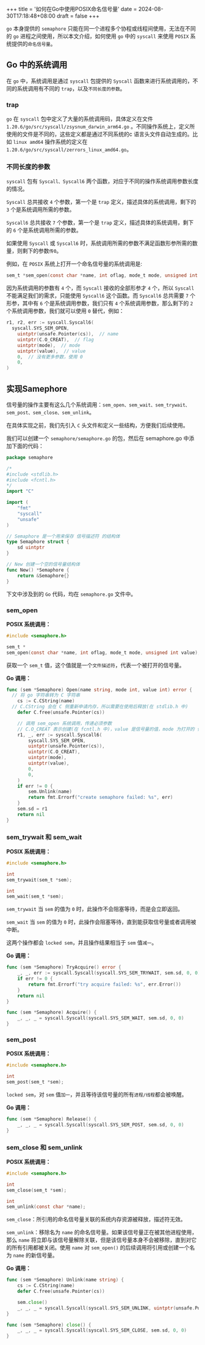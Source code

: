 +++
title = '如何在Go中使用POSIX命名信号量'
date = 2024-08-30T17:18:48+08:00
draft = false
+++

`go` 本身提供的 `semaphore` 只能在同一个进程多个协程或线程间使用，无法在不同的 `go` 进程之间使用，所以本文介绍，如何使用 `go` 中的 `syscall` 来使用 `POSIX` 系统提供的`命名信号量`。

## Go 中的系统调用

在 `go` 中，系统调用是通过 `syscall` 包提供的 `Syscall` 函数来进行系统调用的，不同的系统调用有不同的 `trap`，以及`不同长度的参数`。

### trap

`go` 在 `syscall` 包中定义了大量的系统调用码，具体定义在文件`1.20.6/go/src/syscall/zsysnum_darwin_arm64.go` 。不同操作系统上，定义所使用的文件是不同的，这些定义都是通过不同系统的c 语言头文件自动生成的。比如 `linux amd64` 操作系统的定义在`1.20.6/go/src/syscall/zerrors_linux_amd64.go`。

### 不同长度的参数

`syscall` 包有 `Syscall、Syscall6` 两个函数，对应于不同的操作系统调用参数长度的情况。

`Syscall` 总共接收 `4` 个参数，第一个是 `trap` 定义，描述具体的系统调用，剩下的 `3` 个是系统调用所需的参数。

`Syscall6` 总共接收 `7` 个参数，第一个是 `trap` 定义，描述具体的系统调用，剩下的 `6` 个是系统调用所需的参数。

如果使用 `Syscall` 或 `Syscall6` 时，系统调用所需的参数不满足函数形参所需的数量，则剩下的参数`传0`。

例如，在 `POSIX` 系统上打开一个命名信号量的系统调用是:

```c
sem_t *sem_open(const char *name, int oflag, mode_t mode, unsigned int value);
```

因为系统调用的参数有 `4` 个，而 `Syscall` 接收的全部形参才 `4` 个，所以 `Syscall` 不能满足我们的需求，只能使用 `Syscall6` 这个函数。而 `Syscall6` 总共需要 `7` 个形参，其中有 `6` 个是系统调用参数，我们只有 `4` 个系统调用参数，那么剩下的 `2` 个系统调用参数，我们就可以使用 `0` 替代，例如：

```go
r1, r2, err := syscall.Syscall6(
  syscall.SYS_SEM_OPEN,
	uintptr(unsafe.Pointer(cs)),  // name
	uintptr(C.O_CREAT),  // flag
	uintptr(mode),  // mode
	uintptr(value),  // value
	0,  // 没有更多参数，使用 0
	0,
)
```

## 实现Samephore

信号量的操作主要有这么几个系统调用：`sem_open、sem_wait、sem_trywait、sem_post、sem_close、sem_unlink`。

在具体实现之前，我们先引入 `C` 头文件和定义一些结构，方便我们后续使用。

我们可以创建一个  `semaphore/semaphore.go` 的包，然后在 semaphore.go 中添加下面的代码：

```go
package semaphore

/*
#include <stdlib.h>
#include <fcntl.h>
*/
import "C"

import (
	"fmt"
	"syscall"
	"unsafe"
)

// Semaphore 是一个用来保存 信号描述符 的结构体
type Semaphore struct {
	sd uintptr
}

// New 创建一个空的信号量结构体
func New() *Semaphore {
	return &Semaphore{}
}
```

下文中涉及到的 `Go` 代码，均在 `semaphore.go` 文件中。

### sem_open

**POSIX 系统调用：**

```c
#include <semaphore.h>

sem_t *
sem_open(const char *name, int oflag, mode_t mode, unsigned int value);
```

获取一个 `sem_t` 值，这个值就是一个`文件描述符`，代表一个被打开的信号量。

**Go 调用：**

```go
func (sem *Semaphore) Open(name string, mode int, value int) error {
  // 将 go 字符串转为 C 字符串
	cs := C.CString(name)
  // C.CString 会在 C 侧重新申请内存，所以需要在使用后释放(在 stdlib.h 中)
	defer C.free(unsafe.Pointer(cs))

	// 调用 sem_open 系统调用，传递必须参数
	// C.O_CREAT 表示创建(在 fcntl.h 中)，value 是信号量的值，mode 为打开的 信号描述符 的状态
	r1, _, err := syscall.Syscall6(
		syscall.SYS_SEM_OPEN,
		uintptr(unsafe.Pointer(cs)),
		uintptr(C.O_CREAT),
		uintptr(mode),
		uintptr(value),
		0,
		0,
	)
	if err != 0 {
		sem.Unlink(name)
		return fmt.Errorf("create semaphore failed: %s", err)
	}
	sem.sd = r1
	return nil
}
```

### sem_trywait 和 sem_wait

**POSIX 系统调用：**

```c
#include <semaphore.h>

int
sem_trywait(sem_t *sem);

int
sem_wait(sem_t *sem);
```

`sem_trywait` 当 `sem` 的值为 `0` 时，此操作不会阻塞等待，而是会立即返回。

`sem_wait` 当 `sem` 的值为 `0` 时，此操作会阻塞等待，直到能获取信号量或者调用被中断。

这两个操作都会 `locked sem`，并且操作结果相当于 `sem` 值`减一`。

**Go 调用：**

```go
func (sem *Semaphore) TryAcquire() error {
	_, _, err := syscall.Syscall(syscall.SYS_SEM_TRYWAIT, sem.sd, 0, 0)
	if err != 0 {
		return fmt.Errorf("try acquire failed: %s", err.Error())
	}
	return nil
}

func (sem *Semaphore) Acquire() {
	_, _, _ = syscall.Syscall(syscall.SYS_SEM_WAIT, sem.sd, 0, 0)
}
```

### sem_post

**POSIX 系统调用：**

```c
#include <semaphore.h>

int
sem_post(sem_t *sem);
```

`locked sem`，对 `sem` 值`加一`，并且等待该信号量的所有`进程/线程`都会被唤醒。

**Go 调用：**

```go
func (sem *Semaphore) Release() {
	_, _, _ = syscall.Syscall(syscall.SYS_SEM_POST, sem.sd, 0, 0)
}
```

### sem_close 和 sem_unlink

**POSIX 系统调用：**

```c
#include <semaphore.h>

int
sem_close(sem_t *sem);

int
sem_unlink(const char *name);
```

`sem_close`：所引用的命名信号量关联的系统内存资源被释放，描述符无效。

`sem_unlink`：移除名为 `name` 的命名信号量。如果该信号量正在被其他进程使用，那么 `name` 将立即与该信号量解除关联，但是该信号量本身不会被移除，直到对它的所有引用都被关闭。使用 `name` 对 `sem_open()` 的后续调用将引用或创建一个名为 `name` 的新信号量。

**Go 调用：**

```go
func (sem *Semaphore) Unlink(name string) {
	cs := C.CString(name)
	defer C.free(unsafe.Pointer(cs))

	sem.close()
	_, _, _ = syscall.Syscall(syscall.SYS_SEM_UNLINK, uintptr(unsafe.Pointer(cs)), 0, 0)
}

func (sem *Semaphore) close() {
	_, _, _ = syscall.Syscall(syscall.SYS_SEM_CLOSE, sem.sd, 0, 0)
}
```

